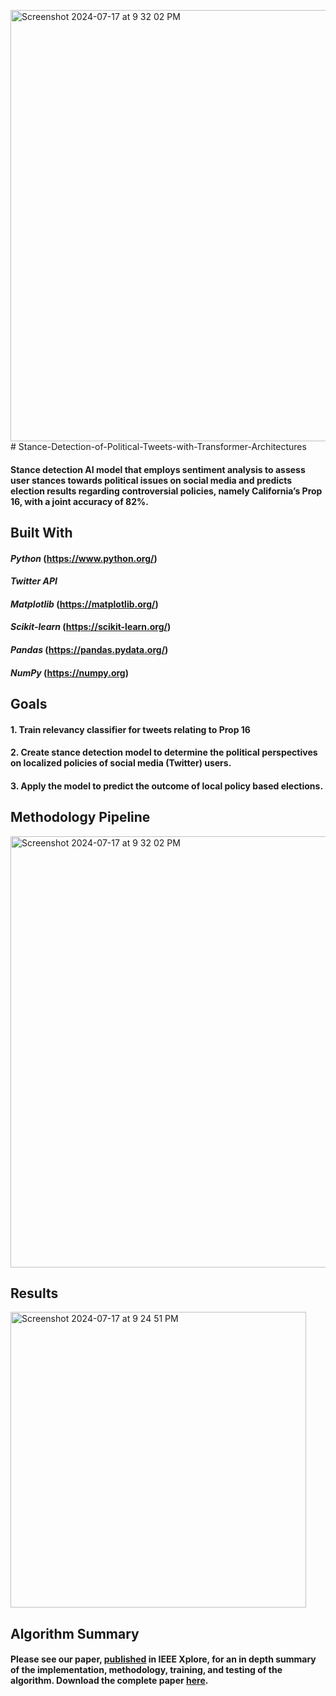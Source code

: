 <img width="690" alt="Screenshot 2024-07-17 at 9 32 02 PM" src="https://github.com/user-attachments/assets/ec35b368-6ee6-450f-8a14-779f5b84e6e9"># Stance-Detection-of-Political-Tweets-with-Transformer-Architectures
#### Stance detection AI model that employs sentiment analysis to assess user stances towards political issues on social media and predicts election results regarding controversial policies, namely California’s Prop 16, with a joint accuracy of 82%.

## Built With 
#### *Python* (https://www.python.org/)
#### *Twitter API*
#### *Matplotlib* (https://matplotlib.org/)
#### *Scikit-learn* (https://scikit-learn.org/)
#### *Pandas* (https://pandas.pydata.org/)
#### *NumPy* (https://numpy.org) 

## Goals
#### 1. Train relevancy classifier for tweets relating to Prop 16
#### 2. Create stance detection model to determine the political perspectives on localized policies of social media (Twitter) users. 
#### 3. Apply the model to predict the outcome of local policy based elections.

## Methodology Pipeline
<img width="690" alt="Screenshot 2024-07-17 at 9 32 02 PM" src="https://github.com/user-attachments/assets/c6a7a390-808a-4348-a67e-31dbc4a44337">

## Results
<img width="473" alt="Screenshot 2024-07-17 at 9 24 51 PM" src="https://github.com/user-attachments/assets/da07830f-8661-4200-8778-067f06ba7c4a">

## Algorithm Summary
#### Please see our paper, [published](https://ieeexplore.ieee.org/document/9952951) in IEEE Xplore, for an in depth summary of the implementation, methodology, training, and testing of the algorithm. Download the complete paper [here](https://drive.google.com/file/d/1023BaQfXEqCPP_hXNdtcU4aYn2UcBy7U/view?usp=sharing).
